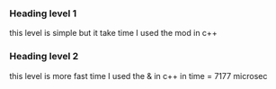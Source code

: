 ### Heading level 1
this level is simple but it take time I used the mod in c++

### Heading level 2
this level is more fast time I used the & in c++ 
in time = 7177 microsec
